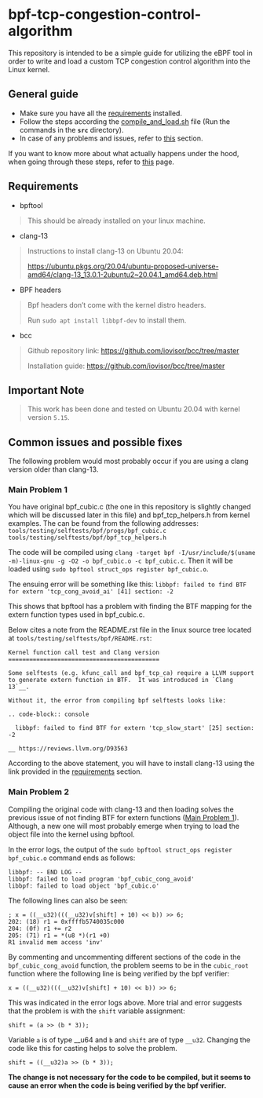 # bpf-tcp-congestion-control-algorithm
This repository is intended to be a simple guide for utilizing the eBPF tool in order to write and load a custom TCP congestion control algorithm into the Linux kernel.

## General guide
- Make sure you have all the [requirements](#requirements) installed.
- Follow the steps according the [compile_and_load.sh](src/compile_and_load.sh) file (Run the commands in the **`src`** directory).
- In case of any problems and issues, refer to [this](#common-issues-and-possible-fixes) section.

If you want to know more about what actually happens under the hood, when going through these steps, refer to [this](https://lwn.net/Articles/811631/) page.

## Requirements
- bpftool
> This should be already installed on your linux machine.
- clang-13
> Instructions to install clang-13 on Ubuntu 20.04: 
> 
> https://ubuntu.pkgs.org/20.04/ubuntu-proposed-universe-amd64/clang-13_13.0.1-2ubuntu2~20.04.1_amd64.deb.html
- BPF headers
> Bpf headers don’t come with the kernel distro headers.
> 
> Run `sudo apt install libbpf-dev` to install them.
- bcc
> Github repository link: https://github.com/iovisor/bcc/tree/master
> 
> Installation guide: https://github.com/iovisor/bcc/tree/master

## Important Note
> This work has been done and tested on Ubuntu 20.04 with kernel version `5.15`.

## Common issues and possible fixes
The following problem would most probably occur if you are using a clang version older than clang-13.

### Main Problem 1
You have original bpf_cubic.c (the one in this repository is slightly changed which will be discussed later in this file) and bpf_tcp_helpers.h from kernel examples.
The can be found from the following addresses:
`tools/testing/selftests/bpf/progs/bpf_cubic.c`
`tools/testing/selftests/bpf/bpf_tcp_helpers.h`

The code will be compiled using `clang -target bpf -I/usr/include/$(uname -m)-linux-gnu -g -O2 -o bpf_cubic.o -c bpf_cubic.c`.
Then it will be loaded using  `sudo bpftool struct_ops register bpf_cubic.o`.

The ensuing error will be something like this:
`libbpf: failed to find BTF for extern 'tcp_cong_avoid_ai' [41] section: -2`

This shows that bpftool has a problem with finding the BTF mapping for the extern function types used in bpf_cubic.c.

Below cites a note from the README.rst file in the linux source tree located at `tools/testing/selftests/bpf/README.rst`:

```
Kernel function call test and Clang version
===========================================

Some selftests (e.g. kfunc_call and bpf_tcp_ca) require a LLVM support
to generate extern function in BTF.  It was introduced in `Clang 13`__.

Without it, the error from compiling bpf selftests looks like:

.. code-block:: console

  libbpf: failed to find BTF for extern 'tcp_slow_start' [25] section: -2

__ https://reviews.llvm.org/D93563
```

According to the above statement, you will have to install clang-13 using the link provided in the [requirements](#requirements) section.

### Main Problem 2
Compiling the original code with clang-13 and then loading solves the previous issue of not finding BTF for extern functions ([Main Problem 1](#main-problem-1)). Although, a new one will most probably emerge when trying to load the object file into the kernel using bpftool.

In the error logs, the output of the `sudo bpftool struct_ops register bpf_cubic.o` command ends as follows:
```
libbpf: -- END LOG --
libbpf: failed to load program 'bpf_cubic_cong_avoid'
libbpf: failed to load object 'bpf_cubic.o'
```

The following lines can also be seen:
```
; x = ((__u32)(((__u32)v[shift] + 10) << b)) >> 6;
202: (18) r1 = 0xffffb5740035c000
204: (0f) r1 += r2
205: (71) r1 = *(u8 *)(r1 +0)
R1 invalid mem access 'inv'
```

By commenting and uncommenting different sections of the code in the `bpf_cubic_cong_avoid` function, the problem seems to be in the `cubic_root` function where the following line is being verified by the bpf verifier:
```
x = ((__u32)(((__u32)v[shift] + 10) << b)) >> 6;
```
This was indicated in the error logs above. 
More trial and error suggests that the problem is with the `shift` variable assignment:
```
shift = (a >> (b * 3));
```
Variable `a` is of type __u64 and `b` and `shift` are of type `__u32`. 
Changing the code like this for casting helps to solve the problem.
```
shift = ((__u32)a >> (b * 3));
```

**The change is not necessary for the code to be compiled, but it seems to cause an error when the code is being verified by the bpf verifier.**
